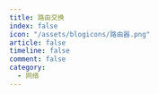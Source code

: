 ```yaml
---
title: 路由交换
index: false
icon: "/assets/blogicons/路由器.png"
article: false
timeline: false
comment: false
category:
  - 网络
---
```


<div class="catalog-display-container">
  <Catalog hideHeading />
</div>
